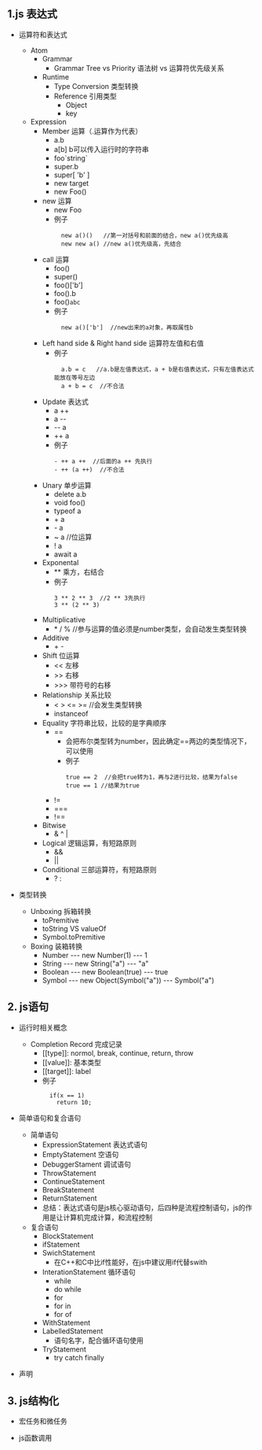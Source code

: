 ## 1.js 表达式
  - 运算符和表达式
    - Atom
      - Grammar
        - Grammar Tree vs Priority  语法树 vs 运算符优先级关系
      - Runtime
        - Type Conversion 类型转换
        - Reference 引用类型
          - Object
          - key
    - Expression
      - Member 运算（.运算作为代表）
        - a.b
        - a[b] b可以传入运行时的字符串
        - foo\`string`
        - super.b
        - super[ 'b' ]
        - new target
        - new Foo()
      - new 运算
        - new Foo
        - 例子
          ```
            new a()()   //第一对括号和前面的结合，new a()优先级高
            new new a() //new a()优先级高，先结合
          ```
      - call 运算
        - foo()
        - super()
        - foo()['b']
        - foo().b
        - foo()`abc`
        - 例子
          ```
            new a()['b']  //new出来的a对象，再取属性b
          ```
      - Left hand side & Right hand side 运算符左值和右值
        - 例子
          ```
            a.b = c   //a.b是左值表达式，a + b是右值表达式，只有左值表达式能放在等号左边
            a + b = c  //不合法
          ```
      - Update 表达式
        - a ++
        - a --
        - -- a
        - ++ a
        - 例子
          ```
          - ++ a ++  //后面的a ++ 先执行
          - ++ (a ++)  //不合法
          ```
      - Unary 单步运算
        - delete a.b
        - void foo()
        - typeof a
        - \+ a
        - \- a
        - ~ a  //位运算
        - ! a
        - await a 
      - Exponental 
        - ** 乘方，右结合
        - 例子
          ```
          3 ** 2 ** 3  //2 ** 3先执行
          3 ** (2 ** 3) 
          ```
      - Multiplicative
        - \* / % //参与运算的值必须是number类型，会自动发生类型转换
      - Additive
        - \+ -  
      - Shift 位运算
        - <<  左移
        - \>> 右移
        - \>>> 带符号的右移
      - Relationship 关系比较
        - < > <= >= //会发生类型转换 
        - instanceof
      - Equality 字符串比较，比较的是字典顺序
        - ==
          - 会把布尔类型转为number，因此确定==两边的类型情况下，可以使用
          - 例子
            ```
            true == 2  //会把true转为1，再与2进行比较，结果为false
            true == 1 //结果为true
            ```
        - !=
        - ===
        - !==
      - Bitwise
        - & ^ |
      - Logical 逻辑运算，有短路原则
        - && 
        - ||
      - Conditional 三部运算符，有短路原则
        - ? : 

  - 类型转换
    - Unboxing 拆箱转换
      - toPremitive
      - toString VS valueOf
      - Symbol.toPremitive
    - Boxing 装箱转换
      - Number  --- new Number(1) --- 1
      - String  --- new String("a")  --- "a"
      - Boolean --- new Boolean(true) --- true
      - Symbol  --- new Object(Symbol("a")) --- Symbol("a")

## 2. js语句
  - 运行时相关概念
      - Completion Record 完成记录 
        - \[[type]]: normol, break, continue, return, throw
        - \[[value]]: 基本类型
        - \[[target]]: label
        - 例子
          ```
            if(x == 1)
              return 10;
          ```
  - 简单语句和复合语句
    - 简单语句
      - ExpressionStatement 表达式语句
      - EmptyStatement 空语句
      - DebuggerStament 调试语句
      - ThrowStatement 
      - ContinueStatement
      - BreakStatement
      - ReturnStatement
      - 总结：表达式语句是js核心驱动语句，后四种是流程控制语句，js的作用是让计算机完成计算，和流程控制
    - 复合语句
      - BlockStatement  
      - ifStatement
      - SwichStatement  
        - 在C++和C中比if性能好，在js中建议用if代替swith
      - InterationStatement 循环语句
        - while
        - do while
        - for
        - for in
        - for of
      - WithStatement
      - LabelledStatement
        - 语句名字，配合循环语句使用
      - TryStatement
        - try catch finally

  - 声明

## 3. js结构化
  - 宏任务和微任务

  - js函数调用